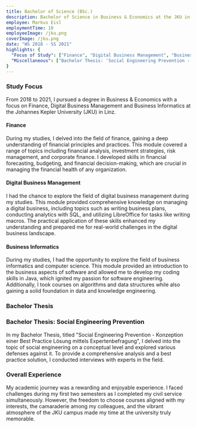 ```yaml
---
title: Bachelor of Science (BSc.)
description: Bachelor of Science in Business & Economics at the JKU in Linz
employee: Markus Eisl
employmentTime: 10
employeeImage: /jku.png
coverImage: /jku.png
date: "WS 2018 - SS 2021"
highlights: {
  "Focus of Study": ["Finance", "Digital Business Management", "Business Informatics"],
  "Miscellaneous": ["Bachelor Thesis: 'Social Engineering Prevention - Konzeption einer Best Practice Lösung mittels Expertenbefragung'"],
}
---
```


### Study Focus
From 2018 to 2021, I pursued a degree in Business & Economics with a focus on Finance, Digital Business Management and Business Informatics at the Johannes Kepler University (JKU) in Linz. 

#### Finance
During my studies, I delved into the field of finance, gaining a deep understanding of financial principles and practices. This module covered a range of topics including financial analysis, investment strategies, risk management, and corporate finance. I developed skills in financial forecasting, budgeting, and financial decision-making, which are crucial in managing the financial health of any organization.

#### Digital Business Management
I had the chance to explore the field of digital business management during my studies. This module provided comprehensive knowledge on managing a digital business, including topics such as writing business plans, conducting analytics with SQL, and utilizing LibreOffice for tasks like writing macros. The practical application of these skills enhanced my understanding and prepared me for real-world challenges in the digital business landscape.

#### Business Informatics
During my studies, I had the opportunity to explore the field of business informatics and computer science. This module provided an introduction to the business aspects of software and allowed me to develop my coding skills in Java, which ignited my passion for software engineering. Additionally, I took courses on algorithms and data structures while also gaining a solid foundation in data and knowledge engineering.

### Bachelor Thesis
### Bachelor Thesis: Social Engineering Prevention

In my Bachelor Thesis, titled "Social Engineering Prevention - Konzeption einer Best Practice Lösung mittels Expertenbefragung", I delved into the topic of social engineering on a conceptual level and explored various defenses against it. To provide a comprehensive analysis and a best practice solution, I conducted interviews with experts in the field.

### Overall Experience
My academic journey was a rewarding and enjoyable experience. I faced challenges during my first two semesters as I completed my civil service simultaneously. However, the freedom to choose courses aligned with my interests, the camaraderie among my colleagues, and the vibrant atmosphere of the JKU campus made my time at the university truly memorable.
